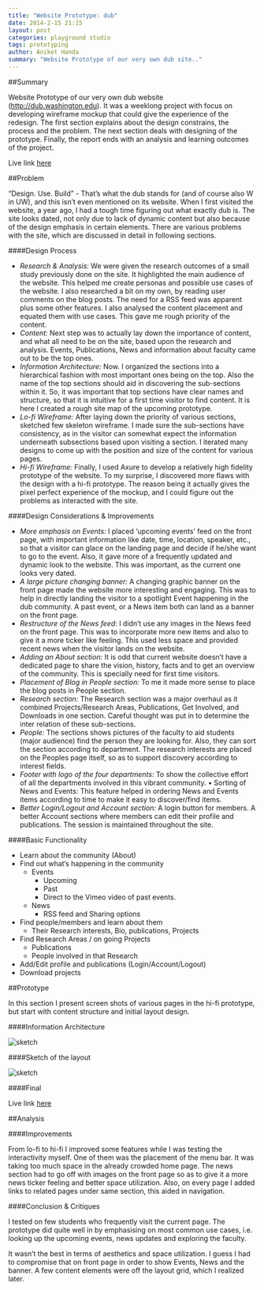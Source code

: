 ```yaml
---
title: "Website Prototype: dub"
date: 2014-2-15 21:15
layout: post
categories: playground studio
tags: prototyping
author: Aniket Handa
summary: "Website Prototype of our very own dub site.."
---
```

##SummaryWebsite Prototype of our very own dub website (http://dub.washington.edu). It was a weeklong project with focus on developing wireframe mockup that could give the experience of the redesign. The first section explains about the design constrains, the process and the problem. The next section deals with designing of the prototype. Finally, the report ends with an analysis and learning outcomes of the project.  Live link [here](http://atneik.github.io/dub-final/home.html) ##Problem“Design. Use. Build” - That’s what the dub stands for (and of course also W in UW), and this isn’t even mentioned on its website. When I first visited the website, a year ago, I had a tough time figuring out what exactly dub is. The site looks dated, not only due to lack of dynamic content but also because of the design emphasis in certain elements. There are various problems with the site, which are discussed in detail in following sections. ####Design Process* _Research & Analysis:_ We were given the research outcomes of a small study previously done on the site. It highlighted the main audience of the website. This helped me create personas and possible use cases of the website. I also researched a bit on my own, by reading user comments on the blog posts. The need for a RSS feed was apparent plus some other features. I also analysed the content placement and equated them with use cases. This gave me rough priority of the content.* _Content:_ Next step was to actually lay down the importance of content, and what all need to be on the site, based upon the research and analysis. Events, Publications, News and information about faculty came out to be the top ones.* _Information Architecture:_  Now. I organized the sections into a hierarchical fashion with most important ones being on the top. Also the name of the top sections should aid in discovering the sub-sections within it. So, it was important that top sections have clear names and structure, so that it is intuitive for a first time visitor to find content. It is here I created a rough site map of the upcoming prototype.* _Lo-fi Wireframe:_ After laying down the priority of various sections, sketched few skeleton wireframe. I made sure the sub-sections have consistency, as in the visitor can somewhat expect the information underneath subsections based upon visiting a section. I iterated many designs to come up with the position and size of the content for various pages. * _Hi-fi Wireframe:_ Finally, I used Axure to develop a relatively high fidelity prototype of the website. To my surprise, I discovered more flaws with the design with a hi-fi prototype. The reason being it actually gives the pixel perfect experience of the mockup, and I could figure out the problems as interacted with the site.####Design Considerations & Improvements* _More emphasis on Events:_ I placed ‘upcoming events’ feed on the front page, with important information like date, time, location, speaker, etc., so that a visitor can glace on the landing page and decide if he/she want to go to the event. Also, it gave more of a frequently updated and dynamic look to the website. This was important, as the current one looks very dated.* _A large picture changing banner:_ A changing graphic banner on the front page made the website more interesting and engaging. This was to help in directly landing the visitor to a spotlight Event happening in the dub community. A past event, or a News item both can land as a banner on the front page.* _Restructure of the News feed:_ I didn’t use any images in the News feed on the front page. This was to incorporate more new items and also to give it a more ticker like feeling. This used less space and provided recent news when the visitor lands on the website.* _Adding an About section:_ It is odd that current website doesn’t have a dedicated page to share the vision, history, facts and to get an overview of the community. This is specially need for first time visitors.* _Placement of Blog in People section:_ To me it made more sense to place the blog posts in People section.* _Research section:_ The Research section was a major overhaul as it combined Projects/Research Areas, Publications, Get Involved, and Downloads in one section. Careful thought was put in to determine the inter relation of these sub-sections.* _People:_  The sections shows pictures of the faculty to aid students (major audience) find the person they are looking for. Also, they can sort the section according to department. The research interests are placed on the Peoples page itself, so as to support discovery according to interest fields.* _Footer with logo of the four departments:_ To show the collective effort of all the departments involved in this vibrant community.•	Sorting of News and Events: This feature helped in ordering News and Events items according to time to make it easy to discover/find items.* _Better Login/Logout and Account section:_ A login button for members. A better Account sections where members can edit their profile and publications. The session is maintained throughout the site.####Basic Functionality* Learn about the community (About) * Find out what’s happening in the community	* Events		* Upcoming 		* Past		* Direct to the Vimeo video of past events.	* News		* RSS feed and Sharing options * Find people/members and learn about them	* Their Research interests, Bio, publications, Projects* Find Research Areas / on going Projects	* Publications	* People involved in that Research* Add/Edit profile and publications (Login/Account/Logout)* Download projects  ##PrototypeIn this section I present screen shots of various pages in the hi-fi prototype, but start with content structure and initial layout design.####Information Architecture ![sketch](https://dl.dropboxusercontent.com/u/23289062/siteImages/Studio/Q2/W5/1.jpg)####Sketch of the layout

![sketch](https://dl.dropboxusercontent.com/u/23289062/siteImages/Studio/Q2/W5/2.jpg)####Final
Live link [here](http://atneik.github.io/dub-final/home.html)##Analysis####ImprovementsFrom lo-fi to hi-fi I improved some features while I was testing the interactivity myself. One of them was the placement of the menu bar. It was taking too much space in the already crowded home page. The news section had to go off with images on the front page so as to give it a more news ticker feeling and better space utilization. Also, on every page I added links to related pages under same section, this aided in navigation.####Conclusion & Critiques I tested on few students who frequently visit the current page. The prototype did quite well in by emphasising on most common use cases, i.e. looking up the upcoming events, news updates and exploring the faculty.It wasn’t the best in terms of aesthetics and space utilization. I guess I had to compromise that on front page in order to show Events, News and the banner. A few content elements were off the layout grid, which I realized later.  